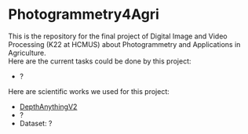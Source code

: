 # Photogrammetry4Agri
This is the repository for the final project of Digital Image and Video Processing (K22 at HCMUS) about Photogrammetry and Applications in Agriculture.  
Here are the current tasks could be done by this project:  
- ?

Here are scientific works we used for this project:
- [DepthAnythingV2](https://github.com/DepthAnything/Depth-Anything-V2)  
- ?  
- Dataset: ?  
